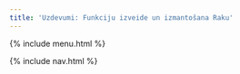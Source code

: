 ```yaml
---
title: 'Uzdevumi: Funkciju izveide un izmantošana Raku'
---
```


{% include menu.html %}

{% include nav.html %}